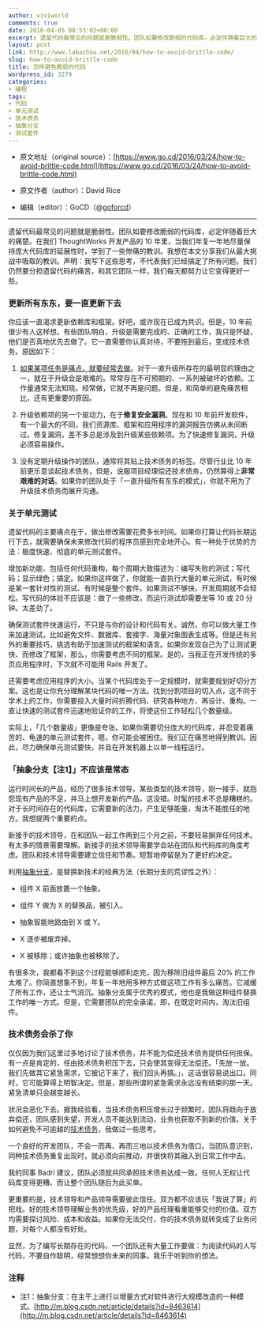 ```yaml
---
author: viviworld
comments: true
date: 2016-04-05 08:53:02+00:00
excerpt: 遗留代码最常见的问题就是脆弱性。团队如要修改脆弱的代码库，必定伴随着巨大的痛楚。团队必须就共同承担技术债务达成一致。任何人无权让代码库变得更糟、而让整个团队随后为此买单。
layout: post
link: http://www.labazhou.net/2016/04/how-to-avoid-brittle-code/
slug: how-to-avoid-brittle-code
title: 怎样避免脆弱的代码
wordpress_id: 3279
categories:
- 编程
tags:
- 代码
- 单元测试
- 技术债务
- 抽象分支
- 测试套件
---
```



	
  * 原文地址（original source）：[https://www.go.cd/2016/03/24/how-to-avoid-brittle-code.html](https://www.go.cd/2016/03/24/how-to-avoid-brittle-code.html)

	
  * 原文作者（author）：David Rice

	
  * 编辑（editor）：GoCD（@[goforcd](https://twitter.com/goforcd)）





* * *



遗留代码最常见的问题就是脆弱性。团队如要修改脆弱的代码库，必定伴随着巨大的痛楚。在我们 ThoughtWorks 开发产品的 10 年里，当我们年复一年地尽量保持庞大代码库的延展性时，学到了一些惨痛的教训。我想在本文分享我们从最大挑战中吸取的教训。声明：我写下这些思考，不代表我们已经搞定了所有问题。我们仍然要分担遗留代码的痛苦，和其它团队一样，我们每天都努力让它变得更好一些。


### 更新所有东东，要一直更新下去


你应该一直渴求更新依赖库和框架。好吧，或许现在已成为共识。但是，10 年前很少有人这样想。有些团队明白，升级是需要完成的、正确的工作，我只是怀疑，他们是否真地优先去做了。它一直需要你认真对待，不要拖到最后，变成技术债务。原因如下：



	
  1. [如果某项任务是痛点，就要经常去做](http://martinfowler.com/bliki/FrequencyReducesDifficulty.html)。对于一直升级所存在的最明显的理由之一，就在于升级会是艰难的。常常存在不可预期的、一系列被破坏的依赖。工作量通常无法知晓。经常做，它就不再是问题。但是，和简单的避免痛苦相比，还有更重要的原因。

	
  2. 升级依赖项的另一个驱动力，在于**修复安全漏洞**。现在和 10 年前开发软件，有一个最大的不同，我们资源库、框架和应用程序的漏洞报告仿佛从未间断过。修复漏洞，差不多总是涉及到升级某些依赖项。为了快速修复漏洞，升级必须容易操作。

	
  3. 没有定期升级操作的团队，通常将其贴上技术债务的标签。尽管行业比 10 年前更乐意谈起技术债务，但是，说服项目经理偿还技术债务，仍然算得上**非常艰难的对话**。如果你的团队处于「一直升级所有东东的模式」，你就不用为了升级技术债务而展开沟通。




### 关于单元测试


遗留代码的主要痛点在于，做出修改需要花费多长时间。如果你打算让代码长期运行下去，就需要确保未来修改代码的程序员感到完全地开心。有一种处于优势的方法：极度快速、彻底的单元测试套件。

增加新功能、包括任何代码重构，每个周期大致描述为：编写失败的测试；写代码；显示绿色；搞定。如果你这样做了，你就能一直执行大量的单元测试，有时候是某一套针对性的测试、有时候是整个套件。如果测试不够快，开发周期就不会轻松。写代码的体验不应该是：做了一些修改，而运行测试却需要坐等 10 或 20 分钟。太差劲了。

确保测试套件快速运行，不只是与你的设计和代码有关。诚然，你可以做大量工作来加速测试，比如避免文件、数据库、套接字、海量对象图表生成等。但是还有另外的重要技巧，挑选有助于加速测试的框架和语言。如果你发现自己为了让测试更快、而修改了框架，那么，你需要考虑不同的框架。是的，当我正在开发传统的多页应用程序时，下次就不可能用 Rails 开发了。

还需要考虑应用程序的大小。当某个代码库处于一定规模时，就需要规划好切分方案。这也是让你充分理解某块代码的唯一方法。找到分割项目的切入点，这不同于学术上的工作，你需要投入大量时间折腾代码、研究各种地方、再设计、重构。一直让快速的测试套件迅速地验证你的工作，将使这份工作轻松几个数量级。

实际上，「几个数量级」更像是夸张。如果你需要切分庞大的代码库，并忍受着痛苦的、龟速的单元测试套件，嗯，你可能会被困住。我们正在痛苦地得到教训。因此，尽力确保单元测试要快，并且在开发机器上以单一线程运行。


### 「抽象分支【注1】」不应该是常态


运行时间长的产品，经历了很多技术领导。某些类型的技术领导，刚一接手，就抱怨现有产品的不足，并马上想开发新的产品。这没错。时髦的技术不总是糟糕的。对于长时间存在的代码库，它需要新的活力，产生足够能量，淘汰不能胜任的地方。我想提两个重要的点。

新接手的技术领导，在和团队一起工作两到三个月之前，不要轻易摒弃任何技术。有太多的情景需要理解。新接手的技术领导需要学会站在团队和代码库的角度考虑。团队和技术领导需要建立信任和节奏。短暂地停留是为了更好的决定。

利用[抽象分支](http://martinfowler.com/bliki/BranchByAbstraction.html)，是替换新技术的经典方法（长期分支的荒谬性之外）：



	
  * 组件 X 前面放置一个抽象。

	
  * 组件 Y 做为 X 的替换品，被引入。

	
  * 抽象智能地路由到 X 或 Y。

	
  * X 逐步被废弃掉。

	
  * X 被移除；或许抽象也被移除了。


有很多次，我都看不到这个过程能够顺利走完，因为移除旧组件最后 20% 的工作太难了。你简直想象不到，年复一年地用多种方式做这项工作有多么痛苦。它减缓了所有工作，还让士气消沉。抽象分支属于优秀的模式，他也是我做这种组件替换工作的唯一方式。但是，它需要团队的完全承诺，即，在既定时间内，淘汰旧组件。


### 技术债务会杀了你


仅仅因为我们这里过多地讨论了技术债务，并不能为偿还技术债务提供任何担保。有一点是肯定的，任由技术债务积压下去，只会使其变得无法偿还。「先放一放。我们先做其它紧急需求，它被记下来了，我们回头再搞。」，这话很容易说出口。同时，它可能算得上明智决定。但是，那些所谓的紧急需求永远没有结束的那一天。紧急清单只会越变越长。

状况会恶化下去。据我经验看，当技术债务积压增长过于频繁时，团队将趋向于放弃偿还，团队感到失望，开发人员不能达到流动，业务也获取不到新的价值。关于如何避免不可逾越的[技术债务](http://www.labazhou.net/2016/01/technical-debt-and-technical-investment/)，我做过一些思考。

一个良好的开发团队，不会一而再、再而三地以技术债务为借口。当团队意识到，同种技术债务重复出现时，就必须向前推动，并很快将其融入到日常工作中去。

我的同事 Badri 建议，团队必须就共同承担技术债务达成一致。任何人无权让代码库变得更糟、而让整个团队随后为此买单。

更重要的是，技术领导和产品领导需要彼此信任。双方都不应该玩「我说了算」的把戏。好的技术领导理解业务的优先级，好的产品经理看重能够交付的价值。双方均需要探讨风险、成本和收益。如果你无法交付，你的技术债务就转变成了业务问题，对每个人都没有好处。

显然，为了编写长期存在的代码，一个团队还有大量工作要做：为阅读代码的人写代码，不要自作聪明，经常想想你未来的同事。我乐于听到你的想法。


### 注释

* 注1：抽象分支：在主干上进行以增量方式对软件进行大规模改造的一种模式。[http://m.blog.csdn.net/article/details?id=8463614](http://m.blog.csdn.net/article/details?id=8463614) 
